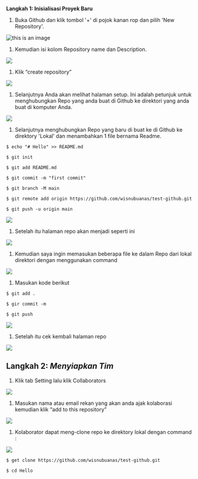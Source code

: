 ﻿**Langkah 1: Inisialisasi Proyek Baru**

1. Buka Github dan klik tombol '+' di pojok kanan rop dan pilih 'New Repository'.

![this is an image](Aspose.Words.4287b99a-d0cf-4980-ba64-acb7151cf845.001.png)

1. Kemudian isi kolom Repository name dan Description. 

![](Aspose.Words.4287b99a-d0cf-4980-ba64-acb7151cf845.002.png)

1. Klik “create repository”

![](Aspose.Words.4287b99a-d0cf-4980-ba64-acb7151cf845.003.png)

1. Selanjutnya Anda akan melihat halaman setup. Ini adalah petunjuk untuk menghubungkan Repo yang anda buat di Github ke direktori yang anda buat di komputer Anda.

![](Aspose.Words.4287b99a-d0cf-4980-ba64-acb7151cf845.003.png)

1. Selanjutnya menghubungkan Repo yang baru di buat ke di Github ke direktory 'Lokal' dan menambahkan 1 file bernama Readme.
```
$ echo "# Hello" >> README.md

$ git init

$ git add README.md

$ git commit -m "first commit"

$ git branch -M main

$ git remote add origin https://github.com/wisnubuanas/test-github.git

$ git push -u origin main
```
![](Aspose.Words.4287b99a-d0cf-4980-ba64-acb7151cf845.003.png)

1. Setelah itu halaman repo akan menjadi seperti ini

![](Aspose.Words.4287b99a-d0cf-4980-ba64-acb7151cf845.003.png)

1. Kemudian saya ingin memasukan beberapa file ke dalam Repo dari lokal direktori dengan menggunakan command

![](Aspose.Words.4287b99a-d0cf-4980-ba64-acb7151cf845.003.png)

1. Masukan kode berikut
```
$ git add .

$ gir commit -m

$ git push
```
![](Aspose.Words.4287b99a-d0cf-4980-ba64-acb7151cf845.003.png)

1. Setelah itu cek kembali halaman repo 

![](Aspose.Words.4287b99a-d0cf-4980-ba64-acb7151cf845.003.png)
## **Langkah 2: *Menyiapkan Tim***
1. Klik tab Setting lalu klik Collaborators

![](Aspose.Words.4287b99a-d0cf-4980-ba64-acb7151cf845.003.png)

1. Masukan nama atau email rekan yang akan anda ajak kolaborasi kemudian klik “add to this repository”

![](Aspose.Words.4287b99a-d0cf-4980-ba64-acb7151cf845.003.png)

1. Kolaborator dapat meng-clone repo ke direktory lokal dengan command :

![](Aspose.Words.4287b99a-d0cf-4980-ba64-acb7151cf845.004.png)

```
$ get clone https://github.com/wisnubuanas/test-github.git

$ cd Hello
```

